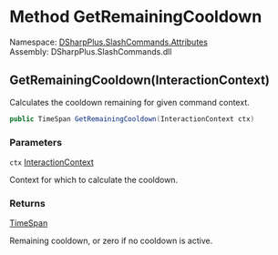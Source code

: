 # Method GetRemainingCooldown

Namespace: [DSharpPlus.SlashCommands.Attributes](DSharpPlus.SlashCommands.Attributes.md)  
Assembly: DSharpPlus.SlashCommands.dll

## <a id="DSharpPlus_SlashCommands_Attributes_SlashCooldownAttribute_GetRemainingCooldown_DSharpPlus_SlashCommands_InteractionContext_"></a>GetRemainingCooldown\(InteractionContext\)

Calculates the cooldown remaining for given command context.

```csharp
public TimeSpan GetRemainingCooldown(InteractionContext ctx)
```

### Parameters

`ctx` [InteractionContext](DSharpPlus.SlashCommands.InteractionContext.md)

Context for which to calculate the cooldown.

### Returns

[TimeSpan](https://learn.microsoft.com/dotnet/api/system.timespan)

Remaining cooldown, or zero if no cooldown is active.

